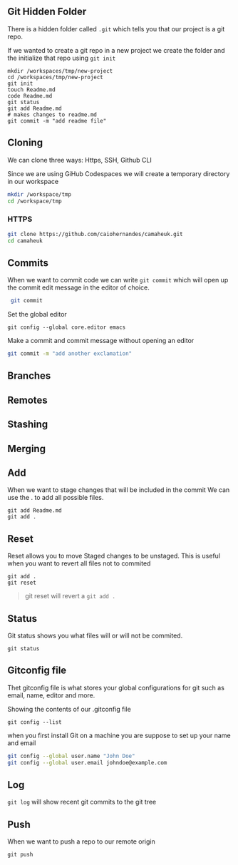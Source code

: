 ## Git Hidden Folder

There is a hidden folder called `.git` which tells you that our project is a git repo.

If we wanted to create a git repo in a new project we create the folder and the initialize that repo using `git init`
```
mkdir /workspaces/tmp/new-project
cd /workspaces/tmp/new-project
git init
touch Readme.md
code Readme.md
git status
git add Readme.md
# makes changes to readme.md
git commit -m "add readme file"
```

## Cloning

We can clone three ways: Https, SSH, Github CLI

Since we are using GiHub Codespaces we will create a temporary directory in our workspace

```sh
mkdir /workspace/tmp
cd /workspace/tmp
```

### HTTPS
```sh
git clone https://github.com/caiohernandes/camaheuk.git
cd camaheuk
```


## Commits

When we want to commit code we can write ```git commit``` which will open up the commit edit message in the editor of choice.

```sh
 git commit 
 ```

Set the global editor
 ```
 git config --global core.editor emacs
 ```

Make a commit and commit message without opening an editor
 ```sh
 git commit -m "add another exclamation"
 ```

## Branches

## Remotes

## Stashing

## Merging

## Add

When we want to stage changes that will be included in the commit
We can use the . to add all possible files.

```
git add Readme.md
git add .
```

## Reset

Reset allows you to move Staged changes to be unstaged.
This is useful when you want to revert all files not to commited

```
git add .
git reset
```

> git reset will revert a ```git add .```

## Status

Git status shows you what files will or will not be commited.

``` git status ```

## Gitconfig file

Thet gitconfig file is what stores your global configurations for git such as email, name, editor and more.

Showing the contents of our .gitconfig file
```
git config --list
```

when you first install Git on a machine you are suppose to set up your name and email

```sh
git config --global user.name "John Doe"
git config --global user.email johndoe@example.com
```

## Log

```git log``` will show recent git commits to the git tree

## Push

When we want to push a repo to our remote origin

``` git push ```
